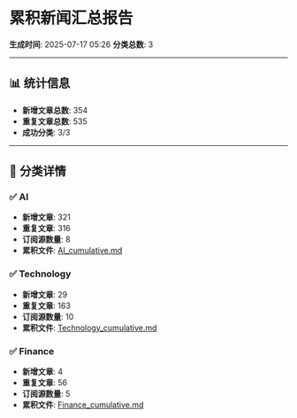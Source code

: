 # 累积新闻汇总报告

**生成时间**: 2025-07-17 05:26
**分类总数**: 3

---

## 📊 统计信息

- **新增文章总数**: 354
- **重复文章总数**: 535
- **成功分类**: 3/3

---

## 📂 分类详情

### ✅ AI
- **新增文章**: 321
- **重复文章**: 316
- **订阅源数量**: 8
- **累积文件**: [AI_cumulative.md](./AI_cumulative.md)

### ✅ Technology
- **新增文章**: 29
- **重复文章**: 163
- **订阅源数量**: 10
- **累积文件**: [Technology_cumulative.md](./Technology_cumulative.md)

### ✅ Finance
- **新增文章**: 4
- **重复文章**: 56
- **订阅源数量**: 5
- **累积文件**: [Finance_cumulative.md](./Finance_cumulative.md)
